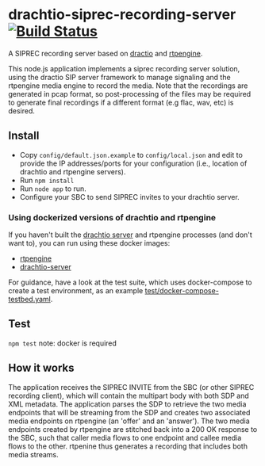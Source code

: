 # drachtio-siprec-recording-server [![Build Status](https://secure.travis-ci.org/davehorton/drachtio-siprec-recording-server.png)](http://travis-ci.org/davehorton/drachtio-siprec-recording-server)

A SIPREC recording server based on [dractio](https://github.com/davehorton/drachtio-srf) and [rtpengine](https://github.com/sipwise/rtpengine).

This node.js application implements a siprec recording server solution, using the dractio SIP server framework to manage signaling and the rtpengine media engine  to record the media.  Note that the recordings are generated in pcap format, so post-processing of the files may be required to generate final recordings if a different format (e.g flac, wav, etc) is desired.

## Install

* Copy `config/default.json.example` to `config/local.json` and edit to provide the IP addresses/ports for your configuration (i.e., location of drachtio and rtpengine servers). 
* Run `npm install`
* Run `node app` to run.
* Configure your SBC to send SIPREC invites to your drachtio server.

### Using dockerized versions of drachtio and rtpengine

If you haven't built the [drachtio server](https://github.com/davehorton/drachtio-server) and rtpengine processes (and don't want to), you can run using these docker images:
* [rtpengine](https://cloud.docker.com/swarm/davehorton/repository/docker/davehorton/rtpengine)
* [drachtio-server](https://cloud.docker.com/swarm/drachtio/repository/docker/drachtio/drachtio-server)

For guidance, have a look at the test suite, which uses docker-compose to create a test environment, as an example [test/docker-compose-testbed.yaml](test/docker-compose-testbed.yaml).

## Test

`npm test` note: docker is required

## How it works

The application receives the SIPREC INVITE from the SBC (or other SIPREC recording client), which will contain the multipart body with both SDP and XML metadata.  The application parses the SDP to retrieve the two media endpoints that will be streaming from the SDP and creates two associated media endpoints on rtpengine (an 'offer' and an 'answer').  The two media endpoints created by rtpengine are stitched back into a 200 OK response to the SBC, such that caller media flows to one endpoint and callee media flows to the other. rtpenine thus generates a recording that includes both media streams.




